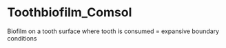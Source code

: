 # Toothbiofilm_Comsol

Biofilm on a tooth surface where tooth is consumed = expansive boundary conditions